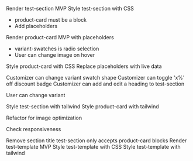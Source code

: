 <!-- # DONE -->
Render test-section MVP
Style test-section with CSS
- product-card must be a block
- Add placeholders

<!-- ? DOING -->
Render product-card MVP with placeholders
- variant-swatches is radio selection
- User can change image on hover

<!-- @ PAUSED -->

<!-- TODO -->
Style product-card with CSS
Replace placeholders with live data

Customizer can change variant swatch shape
Customizer can toggle 'x%' off discount badge
Customizer can add and edit a heading to test-section

User can change variant

Style test-section with tailwind
Style product-card with tailwind

Refactor for image optimization

Check responsiveness


<!-- ! BUGS -->

<!-- ? SANITY REFACTORING -->

<!-- @ BONUS -->
Remove section title
test-section only accepts product-card blocks
Render test-template MVP
Style test-template with CSS
Style test-template with tailwind